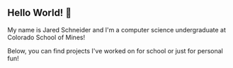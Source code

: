## Hello World! 👋
My name is Jared Schneider and I'm a computer science undergraduate at Colorado School of Mines!


Below, you can find projects I've worked on for school or just for personal fun!
<!--
**jschneider-mines/jschneider-mines** is a ✨ _special_ ✨ repository because its `README.md` (this file) appears on your GitHub profile.

Here are some ideas to get you started:

- 🔭 I’m currently working on ...
- 🌱 I’m currently learning ...
- 👯 I’m looking to collaborate on ...
- 🤔 I’m looking for help with ...
- 💬 Ask me about ...
- 📫 How to reach me: ...
- 😄 Pronouns: ...
- ⚡ Fun fact: ...
-->
